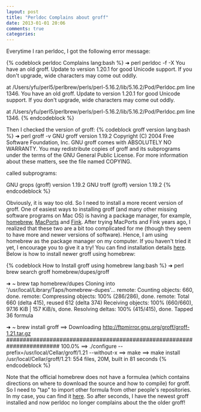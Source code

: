 ```yaml
---
layout: post
title: "Perldoc Complains about groff"
date: 2013-01-01 20:06
comments: true
categories: 
---
```

Everytime I ran perldoc, I got the following error message:

{% codeblock perldoc Complains lang:bash %}
➜  perl  perldoc -f -X
You have an old groff. Update to version 1.20.1 for good Unicode support.
If you don't upgrade, wide characters may come out oddly.

 at /Users/yfu/perl5/perlbrew/perls/perl-5.16.2/lib/5.16.2/Pod/Perldoc.pm line 1346.
 You have an old groff. Update to version 1.20.1 for good Unicode support.
 If you don't upgrade, wide characters may come out oddly.

  at /Users/yfu/perl5/perlbrew/perls/perl-5.16.2/lib/5.16.2/Pod/Perldoc.pm line 1346.
{% endcodeblock %}

Then I checked the version of groff:
{% codeblock groff version lang:bash %}
➜  perl  groff -v
GNU groff version 1.19.2
Copyright (C) 2004 Free Software Foundation, Inc.
GNU groff comes with ABSOLUTELY NO WARRANTY.
You may redistribute copies of groff and its subprograms
under the terms of the GNU General Public License.
For more information about these matters, see the file named COPYING.

called subprograms:

GNU grops (groff) version 1.19.2
GNU troff (groff) version 1.19.2
{% endcodeblock %}

Obviously, it is way too old. So I need to install a more recent version of groff. One of easiest ways to installing groff (and many other missing software programs on Mac OS) is having a package manager, for example, [homebrew](http://mxcl.github.com/homebrew/),  [MacPorts](http://www.macports.org/) and [Fink](http://www.finkproject.org/). After trying MacPorts and Fink years ago, I realized that these two are a bit too complicated for me (though they seem to have more and newer versions of software). Hence, I am using homebrew as the package manager on my computer. If you haven't tried it yet, I encourage you to give it a try! You can find installation details [here](http://mxcl.github.com/homebrew/). Below is how to install newer groff using homebrew:

{% codeblock How to Install groff using homebrew lang:bash %}
➜  perl  brew search groff
homebrew/dupes/groff

➜  ~  brew tap homebrew/dupes
Cloning into '/usr/local/Library/Taps/homebrew-dupes'...
remote: Counting objects: 660, done.
remote: Compressing objects: 100% (286/286), done.
remote: Total 660 (delta 415), reused 612 (delta 374)
Receiving objects: 100% (660/660), 97.16 KiB | 157 KiB/s, done.
Resolving deltas: 100% (415/415), done.
Tapped 36 formula

➜  ~  brew install groff
==> Downloading http://ftpmirror.gnu.org/groff/groff-1.21.tar.gz
######################################################################## 100.0%
==> ./configure --prefix=/usr/local/Cellar/groff/1.21 --without-x
==> make
==> make install
/usr/local/Cellar/groff/1.21: 554 files, 20M, built in 81 seconds
{% endcodeblock %}

Note that the official homebrew does not have a formulea (which contains directions on where to download the source and how to compile) for groff. So I need to "tap" to import other formula from other people's repositories. In my case, you can find it [here](http://braumeister.org/repos/Homebrew/homebrew-dupes/formula/groff). So after seconds, I have the newest groff installed and now perldoc no longer complains about the the older groff!